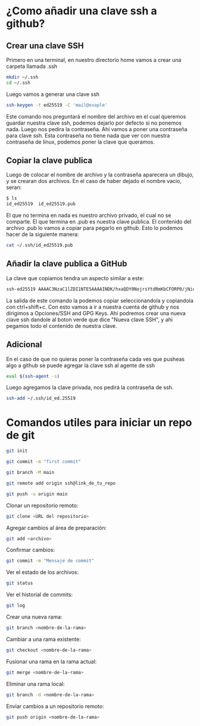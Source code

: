 # ¿Como añadir una clave ssh a github?

## Crear una clave SSH

Primero en una terminal, en nuestro directorio home vamos a crear una carpeta llamada .ssh

```bash
mkdir ~/.ssh
cd ~/.ssh
```

Luego vamos a generar una clave ssh

```bash
ssh-keygen -t ed25519 -C 'mail@exaple'
```

Este comando nos preguntará el nombre del archivo en el cual queremos guardar nuestra clave ssh, podemos dejarlo por defecto si no ponemos nada. Luego nos pedira la contraseña. Ahí vamos a poner una contraseña para clave ssh. Esta contraseña no tiene nada que ver con nuestra contraseña de linux, podemos poner la clave que queramos.

## Copiar la clave publica

Luego de colocar el nombre de archivo y la contraseña aparecera un dibujo, y se crearan dos archivos. En el caso de haber dejado el nombre vacio, seran:

```bash
$ ls
id_ed25519  id_ed25519.pub
```

El que no termina en nada es nuestro archivo privado, el cual no se comparte. El que termina en .pub es nuestra clave publica. El contenido del archivo .pub lo vamos a copiar para pegarlo en github. Esto lo podemos hacer de la siguiente manera:

```bash
cat ~/.ssh/id_ed25519.pub
```

## Añadir la clave publica a GitHub

La clave que copiamos tendra un aspecto similar a este:

```bash
ssh-ed25519 AAAAC3NzaC1lZDI1NTE5AAAAINDK/hxaQDY0NojrsYtdRmKbCFORP0/jNioG2uS2QNvs user@host
```

La salida de este comando la podemos copiar seleccionandola y copiandola con ctrl+shift+c. Con esto vamos a ir a nuestra cuenta de github y nos dirigimos a Opciones/SSH and GPG Keys. Ahí podremos crear una nueva clave ssh dandole al boton verde que dice "Nueva clave SSH", y ahi pegamos todo el contenido de nuestra clave. 

## Adicional

En el caso de que no quieras poner la contraseña cada ves que pusheas algo a github se puede agregar la clave ssh al agente de ssh

```bash
eval $(ssh-agent -s)
```

Luego agregamos la clave privada, nos pedirá la contraseña de ssh.

```bash
ssh-add ~/.ssh/id_ed.25519
```

# Comandos utiles para iniciar un repo de git

```bash
git init

git commit -m "first commit"

git branch -M main

git remote add origin ssh@link_de_tu_repo

git push -u origin main
```

Clonar un repositorio remoto:


```bash
git clone <URL del repositorio>
```

Agregar cambios al área de preparación:


```bash
git add <archivo>
```

Confirmar cambios:


```bash
git commit -m "Mensaje de commit"
```

Ver el estado de los archivos:


```bash
git status
```

Ver el historial de commits:


```bash
git log
```

Crear una nueva rama:


```bash
git branch <nombre-de-la-rama>
```

Cambiar a una rama existente:


```bash
git checkout <nombre-de-la-rama>
```

Fusionar una rama en la rama actual:


```bash
git merge <nombre-de-la-rama>
```

Eliminar una rama local:


```bash
git branch -d <nombre-de-la-rama>
```

Enviar cambios a un repositorio remoto:


```bash
git push origin <nombre-de-la-rama>
```

